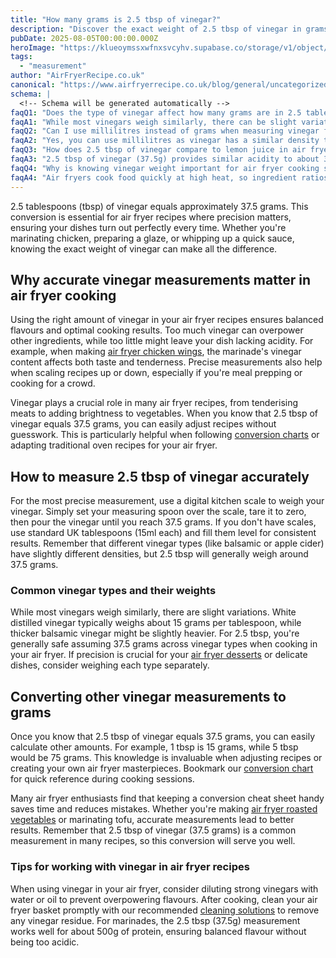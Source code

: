 ```yaml
---
title: "How many grams is 2.5 tbsp of vinegar?"
description: "Discover the exact weight of 2.5 tbsp of vinegar in grams for precise air fryer cooking. Get accurate conversions and tips here!"
pubDate: 2025-08-05T00:00:00.000Z
heroImage: "https://klueoymssxwfnxsvcyhv.supabase.co/storage/v1/object/public/Shmucket/how-many-grams-is-2-5-tbsp-of-vinegar.webp"
tags:
  - "measurement"
author: "AirFryerRecipe.co.uk"
canonical: "https://www.airfryerrecipe.co.uk/blog/general/uncategorized/how-many-grams-is-2-5-tbsp-of-vinegar"
schema: |
  <!-- Schema will be generated automatically -->
faqQ1: "Does the type of vinegar affect how many grams are in 2.5 tablespoons?"
faqA1: "While most vinegars weigh similarly, there can be slight variations. Standard white vinegar and apple cider vinegar typically weigh about 15 grams per tablespoon (so 37.5g for 2.5 tbsp), while thicker balsamic vinegar might be slightly heavier. For most air fryer recipes, using 37.5 grams for 2.5 tbsp will work fine regardless of vinegar type."
faqQ2: "Can I use millilitres instead of grams when measuring vinegar for air fryer recipes?"
faqA2: "Yes, you can use millilitres as vinegar has a similar density to water. 2.5 tbsp equals about 37.5ml, which is effectively the same as 37.5 grams for practical cooking purposes. However, for absolute precision in baking or delicate air fryer recipes, weighing in grams is more accurate."
faqQ3: "How does 2.5 tbsp of vinegar compare to lemon juice in air fryer marinades?"
faqA3: "2.5 tbsp of vinegar (37.5g) provides similar acidity to about 3 tbsp of lemon juice. You can often substitute them in air fryer marinades, but remember lemon juice adds its own distinct flavour. The gram measurement helps ensure you maintain the right acidity level when swapping ingredients."
faqQ4: "Why is knowing vinegar weight important for air fryer cooking specifically?"
faqA4: "Air fryers cook food quickly at high heat, so ingredient ratios need to be precise. Too much vinegar in a marinade can cause over-browning, while too little might not tenderise properly. Knowing that 2.5 tbsp equals 37.5 grams helps maintain perfect balance in your air fryer recipes."
---
```

<p>2.5 tablespoons (tbsp) of vinegar equals approximately 37.5 grams. This conversion is essential for air fryer recipes where precision matters, ensuring your dishes turn out perfectly every time. Whether you're marinating chicken, preparing a glaze, or whipping up a quick sauce, knowing the exact weight of vinegar can make all the difference.</p>

<h2>Why accurate vinegar measurements matter in air fryer cooking</h2>
<p>Using the right amount of vinegar in your air fryer recipes ensures balanced flavours and optimal cooking results. Too much vinegar can overpower other ingredients, while too little might leave your dish lacking acidity. For example, when making <a href=https://www.airfryerrecipe.co.uk/recipes>air fryer chicken wings</a>, the marinade's vinegar content affects both taste and tenderness. Precise measurements also help when scaling recipes up or down, especially if you're meal prepping or cooking for a crowd.</p>
<p>Vinegar plays a crucial role in many air fryer recipes, from tenderising meats to adding brightness to vegetables. When you know that 2.5 tbsp of vinegar equals 37.5 grams, you can easily adjust recipes without guesswork. This is particularly helpful when following <a href=https://www.airfryerrecipe.co.uk/air-fryer-conversion-chart>conversion charts</a> or adapting traditional oven recipes for your air fryer.</p>

<h2>How to measure 2.5 tbsp of vinegar accurately</h2>
<p>For the most precise measurement, use a digital kitchen scale to weigh your vinegar. Simply set your measuring spoon over the scale, tare it to zero, then pour the vinegar until you reach 37.5 grams. If you don't have scales, use standard UK tablespoons (15ml each) and fill them level for consistent results. Remember that different vinegar types (like balsamic or apple cider) have slightly different densities, but 2.5 tbsp will generally weigh around 37.5 grams.</p>

<h3>Common vinegar types and their weights</h3>
<p>While most vinegars weigh similarly, there are slight variations. White distilled vinegar typically weighs about 15 grams per tablespoon, while thicker balsamic vinegar might be slightly heavier. For 2.5 tbsp, you're generally safe assuming 37.5 grams across vinegar types when cooking in your air fryer. If precision is crucial for your <a href=https://www.airfryerrecipe.co.uk/recipe-category/dessert>air fryer desserts</a> or delicate dishes, consider weighing each type separately.</p>

<h2>Converting other vinegar measurements to grams</h2>
<p>Once you know that 2.5 tbsp of vinegar equals 37.5 grams, you can easily calculate other amounts. For example, 1 tbsp is 15 grams, while 5 tbsp would be 75 grams. This knowledge is invaluable when adjusting recipes or creating your own air fryer masterpieces. Bookmark our <a href=https://www.airfryerrecipe.co.uk/air-fryer-conversion-chart>conversion chart</a> for quick reference during cooking sessions.</p>
<p>Many air fryer enthusiasts find that keeping a conversion cheat sheet handy saves time and reduces mistakes. Whether you're making <a href=https://www.airfryerrecipe.co.uk/recipe-category/vegetables>air fryer roasted vegetables</a> or marinating tofu, accurate measurements lead to better results. Remember that 2.5 tbsp of vinegar (37.5 grams) is a common measurement in many recipes, so this conversion will serve you well.</p>

<h3>Tips for working with vinegar in air fryer recipes</h3>
<p>When using vinegar in your air fryer, consider diluting strong vinegars with water or oil to prevent overpowering flavours. After cooking, clean your air fryer basket promptly with our recommended <a href=https://www.airfryerrecipe.co.uk/air-fryer-cleaner>cleaning solutions</a> to remove any vinegar residue. For marinades, the 2.5 tbsp (37.5g) measurement works well for about 500g of protein, ensuring balanced flavour without being too acidic.</p>
